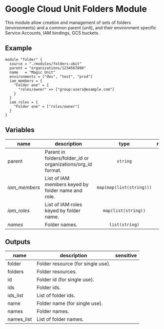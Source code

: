 # Google Cloud Unit Folders Module

This module allow creation and management of sets of folders (environments) and a common parent (unit), and their environment specific Service Accounts, IAM bindings, GCS buckets.

## Example

```hcl
module "folder" {
  source = "./modules/folders-ubit"
  parent = "organizations/1234567890"
  name   = "Magic Unit"
  environments = ["dev", "test", "prod"]
  iam_members = {
    "Folder one" = {
      "roles/owner" => ["group:users@example.com"]
    }
  }
  iam_roles = {
    "Folder one" = ["roles/owner"]
  }
}
```

<!-- BEGIN TFDOC -->
## Variables

| name | description | type | required | default |
|---|---|:---: |:---:|:---:|
| parent | Parent in folders/folder_id or organizations/org_id format. | <code title="">string</code> | ✓ |  |
| *iam_members* | List of IAM members keyed by folder name and role. | <code title="map&#40;map&#40;list&#40;string&#41;&#41;&#41;">map(map(list(string)))</code> |  | <code title="">null</code> |
| *iam_roles* | List of IAM roles keyed by folder name. | <code title="map&#40;list&#40;string&#41;&#41;">map(list(string))</code> |  | <code title="">null</code> |
| *names* | Folder names. | <code title="list&#40;string&#41;">list(string)</code> |  | <code title="">[]</code> |

## Outputs

| name | description | sensitive |
|---|---|:---:|
| folder | Folder resource (for single use). |  |
| folders | Folder resources. |  |
| id | Folder id (for single use). |  |
| ids | Folder ids. |  |
| ids_list | List of folder ids. |  |
| name | Folder name (for single use). |  |
| names | Folder names. |  |
| names_list | List of folder names. |  |
<!-- END TFDOC -->
